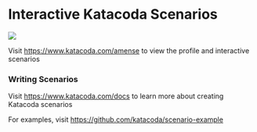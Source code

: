 # Interactive Katacoda Scenarios

[![](http://shields.katacoda.com/katacoda/amense/count.svg)](https://www.katacoda.com/amense "Get your profile on Katacoda.com")

Visit https://www.katacoda.com/amense to view the profile and interactive scenarios

### Writing Scenarios
Visit https://www.katacoda.com/docs to learn more about creating Katacoda scenarios

For examples, visit https://github.com/katacoda/scenario-example
